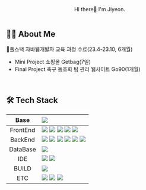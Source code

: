 <div align="center">
Hi there👋 I'm Jiyeon.
</div><br>

## 👩‍💻 About Me
📝풀스택 자바웹개발자 교육 과정 수료(23.4-23.10, 6개월)
 - Mini Project 쇼핑몰 Getbag(7일)
 - Final Project 축구 동호회 팀 관리 웹사이트 Go90(1개월)

<br>

## 🛠️ Tech Stack
|   Base   | <img src="https://img.shields.io/badge/-Java-B22222?style=flat-square&logo=&logoColor=white">  |
|:--------:|:---|
| FrontEnd | <img src="https://img.shields.io/badge/HTML5-E34F26?style=flat-square&logo=html5&logoColor=white"> <img src="https://img.shields.io/badge/CSS3-1572B6?style=flat-square&logo=css3&logoColor=white"> <img src="https://img.shields.io/badge/JavaScript-F7DF1E?style=flat-square&logo=JavaScript&logoColor=white"> <img src="https://img.shields.io/badge/React-61DAFB?style=flat-square&logo=React&logoColor=white"> <img src="https://img.shields.io/badge/Thymeleaf-005F0F?style=flat-square&logo=Thymeleaf&logoColor=white">|
|  BackEnd | <img src="https://img.shields.io/badge/Spring-6DB33F?style=flat-square&logo=Spring&logoColor=white"> <img src="https://img.shields.io/badge/SpringBoot-6DB33F?style=flat-square&logo=SpringBoot&logoColor=white"> <img src="https://img.shields.io/badge/Node.js-339933?style=flat-square&logo=Node.js&logoColor=white"> <img src="https://img.shields.io/badge/-JSP-FFC0CB?style=flat-square&logo=&logoColor=white"> <img src="https://img.shields.io/badge/ApacheTomcat-F8DC75?style=flat-square&logo=ApacheTomcat&logoColor=white"> <img src="https://img.shields.io/badge/Mybatis-FFA07A?style=flat-square&logo=Fluentd&logoColor=white">  |
| DataBase | <img src="https://img.shields.io/badge/Oracle-F80000?style=flat-square&logo=Oracle&logoColor=white">  |
|    IDE   | <img src="https://img.shields.io/badge/Eclipse-2C2255?style=flat-square&logo=Eclipse&logoColor=white"> <img src="https://img.shields.io/badge/VSCode-007ACC?style=flat-square&logo=VisualStudioCode&logoColor=white">  |
|    BUILD   | <img src="https://img.shields.io/badge/Gradle-02303A?style=flat-square&logo=Gradle&logoColor=white">  |
|    ETC   | <img src="https://img.shields.io/badge/AWS-232F3E?style=flat-square&logo=Amazon AWS&logoColor=white"> <img src="https://img.shields.io/badge/Git-F05032?style=flat-square&logo=Git&logoColor=white"> <img src="https://img.shields.io/badge/GitHub-181717?style=flat-square&logo=GitHub&logoColor=white"> |
